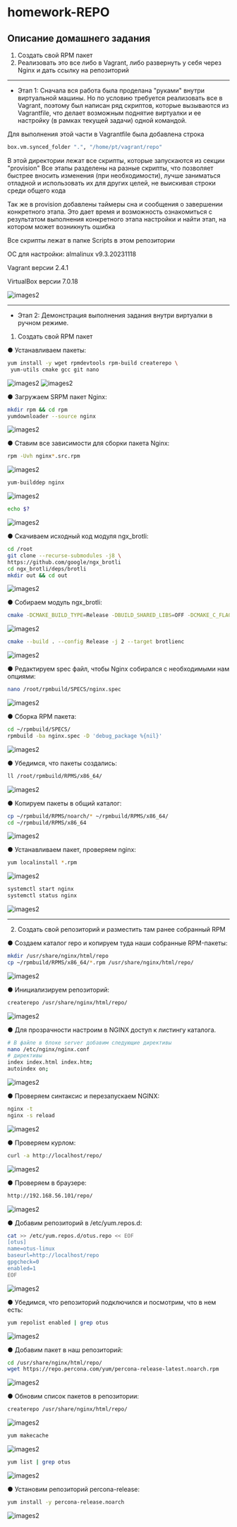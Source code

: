 # homework-REPO

Описание домашнего задания
---
1. Создать свой RPM пакет
2. Реализовать это все либо в Vagrant, либо развернуть у себя через Nginx и дать ссылку на репозиторий

---
- Этап 1: Сначала вся работа была проделана "руками" внутри виртуальной машины. Но по условию требуется реализовать все в Vagrant, поэтому был написан ряд скриптов, которые вызываются из Vagrantfile, что делает возможным поднятие виртуалки и ее настройку (в рамках текущей задачи) одной командой.

Для выполнения этой части в Vagrantfile была добавлена строка
```bash
box.vm.synced_folder ".", "/home/pt/vagrant/repo"
```  
В этой директории лежат все скрипты, которые запускаются из секции "provision"
Все этапы разделены на разные скрипты, что позволяет быстрее вносить изменения (при необходимости), лучше заниматься отладной и использовать их для других целей, не выискивая строки среди общего кода

Так же в provision добавлены таймеры сна и сообщения о завершении конкретного этапа. Это дает время и возможность ознакомиться с результатом выполнения конкретного этапа настройки и найти этап, на котором может возникнуть ошибка

Все скрипты лежат в папке Scripts в этом репозитории

ОС для настройки: almalinux v9.3.20231118

Vagrant версии 2.4.1

VirtualBox версии 7.0.18

![images2](./images/repo_0.png)

---

- Этап 2: Демонстрация выполнения задания внутри виртуалки в ручном режиме.

1. Создать свой RPM пакет

● Устанавливаем пакеты:
```bash
yum install -y wget rpmdevtools rpm-build createrepo \
 yum-utils cmake gcc git nano
```  
![images2](./images/repo_1.png)
![images2](./images/repo_2.png)

● Загружаем SRPM пакет Nginx:
```bash
mkdir rpm && cd rpm
yumdownloader --source nginx
```  
![images2](./images/repo_3.png)

● Ставим все зависимости для сборки пакета Nginx:
```bash
rpm -Uvh nginx*.src.rpm
```
![images2](./images/repo_4.png)

```bash
yum-builddep nginx
```
![images2](./images/repo_5.png)

```bash
echo $?
```
![images2](./images/repo_6.png)

● Скачиваем исходный код модуля ngx_brotli:
```bash
cd /root
git clone --recurse-submodules -j8 \
https://github.com/google/ngx_brotli
cd ngx_brotli/deps/brotli
mkdir out && cd out
```
![images2](./images/repo_7.png)

● Собираем модуль ngx_brotli:
```bash
cmake -DCMAKE_BUILD_TYPE=Release -DBUILD_SHARED_LIBS=OFF -DCMAKE_C_FLAGS="-Ofast -m64 -march=native -mtune=native -flto -funroll-loops -ffunction-sections -fdata-sections -Wl,--gc-sections" -DCMAKE_CXX_FLAGS="-Ofast -m64 -march=native -mtune=native -flto -funroll-loops -ffunction-sections -fdata-sections -Wl,--gc-sections" -DCMAKE_INSTALL_PREFIX=./installed ..
```
![images2](./images/repo_8.png)

```bash
cmake --build . --config Release -j 2 --target brotlienc
```
![images2](./images/repo_9.png)

● Редактируем spec файл, чтобы Nginx собирался с необходимыми нам опциями:

```bash
nano /root/rpmbuild/SPECS/nginx.spec
```
![images2](./images/repo_10.png)

● Сборка RPM пакета:

```bash
cd ~/rpmbuild/SPECS/
rpmbuild -ba nginx.spec -D 'debug_package %{nil}'
```
![images2](./images/repo_11.png)

● Убедимся, что пакеты создались:

```bash
ll /root/rpmbuild/RPMS/x86_64/
```
![images2](./images/repo_12.png)

● Копируем пакеты в общий каталог:
```bash
cp ~/rpmbuild/RPMS/noarch/* ~/rpmbuild/RPMS/x86_64/
cd ~/rpmbuild/RPMS/x86_64
```
![images2](./images/repo_13.png)

● Устанавливаем пакет, проверяем nginx:

```bash
yum localinstall *.rpm
```
![images2](./images/repo_14.png)

```bash
systemctl start nginx
systemctl status nginx
```
![images2](./images/repo_15.png)

---

2. Создать свой репозиторий и разместить там ранее собранный RPM

● Создаем каталог repo и копируем туда наши собранные RPM-пакеты:

```bash
mkdir /usr/share/nginx/html/repo
cp ~/rpmbuild/RPMS/x86_64/*.rpm /usr/share/nginx/html/repo/
```
![images2](./images/repo_16.png)

● Инициализируем репозиторий:
```bash
createrepo /usr/share/nginx/html/repo/
```
![images2](./images/repo_17.png)

● Для прозрачности настроим в NGINX доступ к листингу каталога. 

```bash
# В файле в блоке server добавим следующие директивы
nano /etc/nginx/nginx.conf
# директивы
index index.html index.htm;
autoindex on;
```
![images2](./images/repo_18.png)

● Проверяем синтаксис и перезапускаем NGINX:
```bash
nginx -t
nginx -s reload
```
![images2](./images/repo_19.png)

● Проверяем курлом:

```bash
curl -a http://localhost/repo/
```
![images2](./images/repo_20.png)

● Проверяем в браузере:

```bash
http://192.168.56.101/repo/
```
![images2](./images/repo_21.png)

● Добавим репозиторий в /etc/yum.repos.d:
```bash
cat >> /etc/yum.repos.d/otus.repo << EOF
[otus]
name=otus-linux
baseurl=http://localhost/repo
gpgcheck=0
enabled=1
EOF
```
![images2](./images/repo_22.png)

● Убедимся, что репозиторий подключился и посмотрим, что в нем есть:
```bash
yum repolist enabled | grep otus
```
![images2](./images/repo_23.png)

● Добавим пакет в наш репозиторий:

```bash
cd /usr/share/nginx/html/repo/
wget https://repo.percona.com/yum/percona-release-latest.noarch.rpm
```
![images2](./images/repo_24.png)

● Обновим список пакетов в репозитории:
```bash
createrepo /usr/share/nginx/html/repo/
```
![images2](./images/repo_25.png)

```bash
yum makecache
```
![images2](./images/repo_26.png)

```bash
yum list | grep otus
```
![images2](./images/repo_27.png)

● Установим репозиторий percona-release:

```bash
yum install -y percona-release.noarch
```
![images2](./images/repo_28.png)


